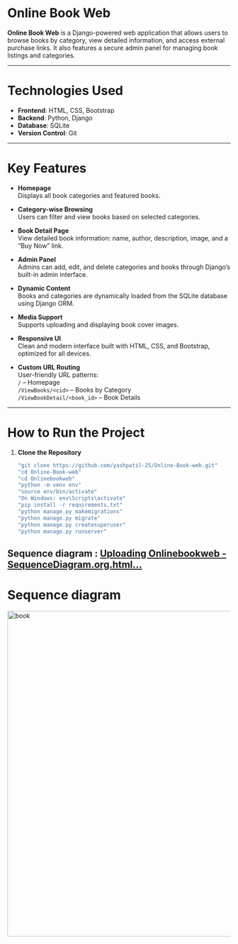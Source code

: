 # Online Book Web

**Online Book Web** is a Django-powered web application that allows users to browse books by category, view detailed information, and access external purchase links. It also features a secure admin panel for managing book listings and categories.

---

# Technologies Used

- **Frontend**: HTML, CSS, Bootstrap  
- **Backend**: Python, Django  
- **Database**: SQLite  
- **Version Control**: Git

---

# Key Features

- **Homepage**  
  Displays all book categories and featured books.

- **Category-wise Browsing**  
  Users can filter and view books based on selected categories.

- **Book Detail Page**  
  View detailed book information: name, author, description, image, and a “Buy Now” link.

- **Admin Panel**  
  Admins can add, edit, and delete categories and books through Django’s built-in admin interface.

- **Dynamic Content**  
  Books and categories are dynamically loaded from the SQLite database using Django ORM.

- **Media Support**  
  Supports uploading and displaying book cover images.

- **Responsive UI**  
  Clean and modern interface built with HTML, CSS, and Bootstrap, optimized for all devices.

- **Custom URL Routing**  
  User-friendly URL patterns:  
  `/` – Homepage  
  `/ViewBooks/<cid>` – Books by Category  
  `/ViewBookDetail/<book_id>` – Book Details

---

#  How to Run the Project

1. **Clone the Repository**
   ```bash
   "git clone https://github.com/yashpatil-25/Online-Book-web.git"
   "cd Online-Book-web"
   "cd Onlinebookweb"
   "python -m venv env"
   "source env/bin/activate"  
   "On Windows: env\Scripts\activate"
   "pip install -r requirements.txt"
   "python manage.py makemigrations"
   "python manage.py migrate"
   "python manage.py createsuperuser"
   "python manage.py runserver"

## Sequence diagram : [Uploading Onlinebookweb - SequenceDiagram.org.html…]()

# Sequence diagram
<img width="569" height="734" alt="book" src="https://github.com/user-attachments/assets/a2fdbff8-38c2-40b8-a57b-71a625dd9bea" />



